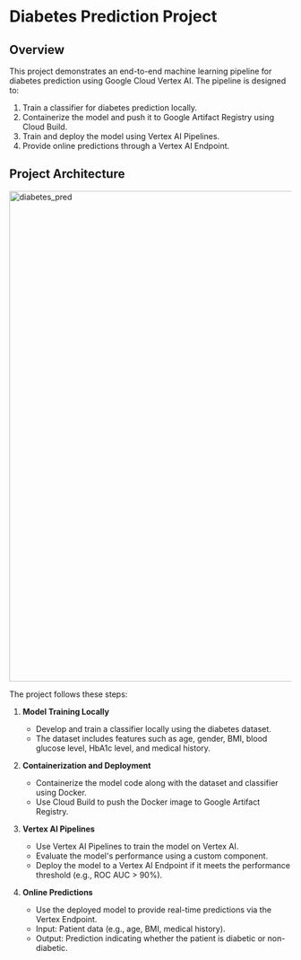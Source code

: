 # Diabetes Prediction Project

## Overview
This project demonstrates an end-to-end machine learning pipeline for diabetes prediction using Google Cloud Vertex AI. The pipeline is designed to:
1. Train a classifier for diabetes prediction locally.
2. Containerize the model and push it to Google Artifact Registry using Cloud Build.
3. Train and deploy the model using Vertex AI Pipelines.
4. Provide online predictions through a Vertex AI Endpoint.

## Project Architecture
<img width="874" alt="diabetes_pred" src="https://github.com/user-attachments/assets/8e612588-6a5b-47d6-872c-ffd664053ad8" />

The project follows these steps:

1. **Model Training Locally**
   - Develop and train a classifier locally using the diabetes dataset.
   - The dataset includes features such as age, gender, BMI, blood glucose level, HbA1c level, and medical history.

2. **Containerization and Deployment**
   - Containerize the model code along with the dataset and classifier using Docker.
   - Use Cloud Build to push the Docker image to Google Artifact Registry.

3. **Vertex AI Pipelines**
   - Use Vertex AI Pipelines to train the model on Vertex AI.
   - Evaluate the model's performance using a custom component.
   - Deploy the model to a Vertex AI Endpoint if it meets the performance threshold (e.g., ROC AUC > 90%).

4. **Online Predictions**
   - Use the deployed model to provide real-time predictions via the Vertex Endpoint.
   - Input: Patient data (e.g., age, BMI, medical history).
   - Output: Prediction indicating whether the patient is diabetic or non-diabetic.
